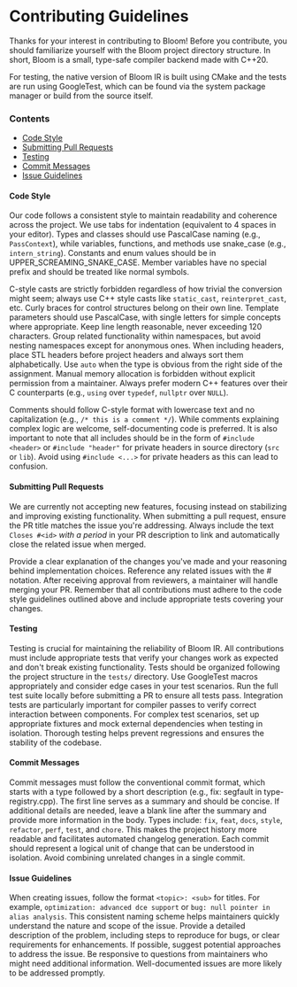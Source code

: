 # Contributing Guidelines

Thanks for your interest in contributing to Bloom! Before you contribute, you should
familiarize yourself with the Bloom project directory structure. In short,
Bloom is a small, type-safe compiler backend made with C++20.

For testing, the native version of Bloom IR is built using CMake and the tests are run using
GoogleTest, which can be found via the system package manager or build from the source itself.

### Contents

- [Code Style](#code-style)
- [Submitting Pull Requests](#submitting-pull-requests)
- [Testing](#testing)
- [Commit Messages](#commit-messages)
- [Issue Guidelines](#issue-guidelines)

#### Code Style

Our code follows a consistent style to maintain readability and coherence across the project.
We use tabs for indentation (equivalent to 4 spaces in your editor). Types and classes should
use PascalCase naming (e.g., `PassContext`), while variables, functions, and methods
use snake_case (e.g., `intern_string`). Constants and enum values should be
in UPPER_SCREAMING_SNAKE_CASE. Member variables have no special prefix
and should be treated like normal symbols.

C-style casts are strictly forbidden regardless of how trivial the conversion might
seem; always use C++ style casts like `static_cast`, `reinterpret_cast`, etc.
Curly braces for control structures belong on their own line.
Template parameters should use PascalCase, with single letters for simple concepts
where appropriate. Keep line length reasonable, never exceeding 120 characters. Group
related functionality within namespaces, but avoid nesting namespaces except for
anonymous ones. When including headers, place STL headers before project
headers and always sort them alphabetically. Use `auto` when the type is
obvious from the right side of the assignment. Manual memory allocation
is forbidden without explicit permission from a maintainer. Always prefer modern
C++ features over their C counterparts (e.g., `using` over `typedef`, `nullptr` over `NULL`).

Comments should follow C-style format with lowercase text and
no capitalization (e.g., `/* this is a comment */`). While comments explaining
complex logic are welcome, self-documenting code is preferred. It is also important
to note that all includes should be in the form of `#include <header>` or `#include "header"` for
private headers in source directory (`src` or `lib`). Avoid using `#include <...>` for
private headers as this can lead to confusion.

#### Submitting Pull Requests

We are currently not accepting new features, focusing instead on stabilizing
and improving existing functionality. When submitting a pull request, ensure
the PR title matches the issue you're addressing. Always include the text `Closes #<id>`
*with a period* in your PR description to link and automatically close the related issue when merged.

Provide a clear explanation of the changes you've made and your reasoning behind
implementation choices. Reference any related issues with the # notation. After receiving
approval from reviewers, a maintainer will handle merging your PR. Remember that all
contributions must adhere to the code style guidelines outlined above and include
appropriate tests covering your changes.

#### Testing

Testing is crucial for maintaining the reliability of Bloom IR. All contributions must
include appropriate tests that verify your changes work as expected and don't break
existing functionality. Tests should be organized following the project structure
in the `tests/` directory. Use GoogleTest macros appropriately and
consider edge cases in your test scenarios. Run the full test suite locally
before submitting a PR to ensure all tests pass. Integration tests are particularly
important for compiler passes to verify correct interaction between components. For complex
test scenarios, set up appropriate fixtures and mock external dependencies when testing
in isolation. Thorough testing helps prevent regressions and ensures the stability of the codebase.

#### Commit Messages

Commit messages must follow the conventional commit format, which starts with a type
followed by a short description (e.g., fix: segfault in type-registry.cpp).
The first line serves as a summary and should be concise. If additional
details are needed, leave a blank line after the summary and provide more
information in the body. Types include: `fix`, `feat`, `docs`, `style`, `refactor`, `perf`,
`test`, and `chore`. This makes the project history more readable
and facilitates automated changelog generation. Each commit should
represent a logical unit of change that can be understood in isolation.
Avoid combining unrelated changes in a single commit.

#### Issue Guidelines

When creating issues, follow the format `<topic>: <sub>` for titles. For example,
`optimization: advanced dce support` or `bug: null pointer in alias analysis`. This
consistent naming scheme helps maintainers quickly understand the
nature and scope of the issue. Provide a detailed description of the
problem, including steps to reproduce for bugs, or clear requirements for
enhancements. If possible, suggest potential approaches to address the issue.
Be responsive to questions from maintainers who might need additional information.
Well-documented issues are more likely to be addressed promptly.
